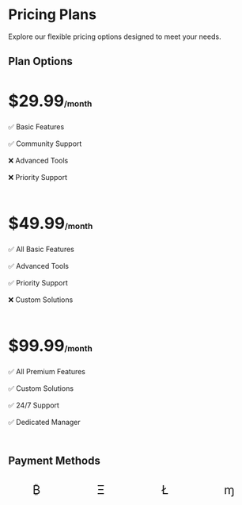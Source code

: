 # Pricing Plans

Explore our flexible pricing options designed to meet your needs.

## Plan Options

<div class="pricing-grid">
  <Card title="Basic" icon="🔵">
    <Badge type="info" text="Starter" />
    <div class="price">$29.99<span>/month</span></div>
    <ul class="features">
      <li>✅ Basic Features</li>
      <li>✅ Community Support</li>
      <li>❌ Advanced Tools</li>
      <li>❌ Priority Support</li>
    </ul>
  </Card>

  <Card title="Premium" icon="⭐">
    <Badge type="tip" text="Popular" />
    <div class="price">$49.99<span>/month</span></div>
    <ul class="features">
      <li>✅ All Basic Features</li>
      <li>✅ Advanced Tools</li>
      <li>✅ Priority Support</li>
      <li>❌ Custom Solutions</li>
    </ul>
  </Card>

  <Card title="Enterprise" icon="👑">
    <Badge type="warning" text="Full Access" />
    <div class="price">$99.99<span>/month</span></div>
    <ul class="features">
      <li>✅ All Premium Features</li>
      <li>✅ Custom Solutions</li>
      <li>✅ 24/7 Support</li>
      <li>✅ Dedicated Manager</li>
    </ul>
  </Card>
</div>

## Payment Methods

<div class="payment-methods">
  <Card title="Accepted Payments" icon="💳">
    <div class="crypto-grid">
      <span title="Bitcoin">₿</span>
      <span title="Ethereum">Ξ</span>
      <span title="Litecoin">Ł</span>
      <span title="Monero">ɱ</span>
    </div>
  </Card>
</div>

<style>
.pricing-grid {
  display: grid;
  grid-template-columns: repeat(auto-fit, minmax(280px, 1fr));
  gap: 1.5rem;
  margin: 2rem 0;
}

.price {
  font-size: 2rem;
  font-weight: bold;
  color: var(--vp-c-brand);
  margin: 1rem 0;
}

.price span {
  font-size: 1rem;
  color: var(--vp-c-text-2);
}

.features {
  list-style: none;
  padding: 0;
  margin: 1rem 0;
}

.features li {
  padding: 0.5rem 0;
  border-bottom: 1px solid var(--vp-c-border);
}

.features li:last-child {
  border-bottom: none;
}

.payment-methods {
  margin: 2rem 0;
}

.crypto-grid {
  display: grid;
  grid-template-columns: repeat(auto-fit, minmax(60px, 1fr));
  gap: 1rem;
  text-align: center;
  font-size: 1.5rem;
}

.crypto-grid span {
  color: var(--vp-c-brand);
  cursor: help;
}
</style>